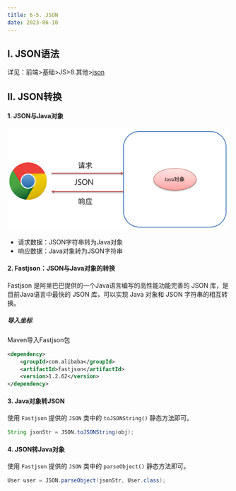 ```yaml
---
title: 6-5. JSON
date: 2023-06-10
---
```

## Ⅰ. JSON语法

详见：前端>基础>JS>8.其他>[json](https://aaronjinno.github.io/front-doc/basic/js/8.%E5%85%B6%E4%BB%96/8-3.json.html)

## Ⅱ. JSON转换
#### 1. JSON与Java对象
![6-5-1](/img/java/javaweb/6-5-1.jpg)

- 请求数据：JSON字符串转为Java对象
- 响应数据：Java对象转为JSON字符串

#### 2. Fastjson：JSON与Java对象的转换
Fastjson 是阿里巴巴提供的一个Java语言编写的高性能功能完善的 JSON 库，是目前Java语言中最快的 JSON 库，可以实现 Java 对象和 JSON 字符串的相互转换。

##### 导入坐标
Maven导入Fastjson包
```xml
<dependency>
    <groupId>com.alibaba</groupId>
    <artifactId>fastjson</artifactId>
    <version>1.2.62</version>
</dependency>
```

#### 3. Java对象转JSON
使用 `Fastjson` 提供的 `JSON` 类中的 `toJSONString()` 静态方法即可。
```java
String jsonStr = JSON.toJSONString(obj);
```

#### 4. JSON转Java对象
使用 `Fastjson` 提供的 `JSON` 类中的 `parseObject()` 静态方法即可。
```java
User user = JSON.parseObject(jsonStr, User.class);
```